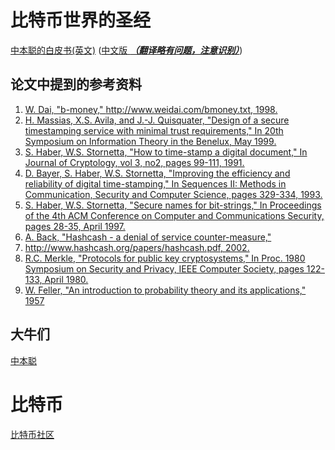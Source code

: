 # 比特币世界的圣经

[中本聪的白皮书(英文)](https://bitcoin.org/bitcoin.pdf) ([中文版 ***（翻译略有问题，注意识别）***](./docs/bitcoin_cn.pdf))

## 论文中提到的参考资料

1. [W. Dai, "b-money," http://www.weidai.com/bmoney.txt, 1998.]()
1. [H. Massias, X.S. Avila, and J.-J. Quisquater, "Design of a secure timestamping service with minimal trust requirements," In 20th Symposium on Information Theory in the Benelux, May 1999.](./docs/10.1.1.13.6228.pdf)
1. [S. Haber, W.S. Stornetta, "How to time-stamp a digital document," In Journal of Cryptology, vol 3, no2, pages 99-111, 1991.](./docs/Haber_Stornetta.pdf)
1. [D. Bayer, S. Haber, W.S. Stornetta, "Improving the efficiency and reliability of digital time-stamping," In Sequences II: Methods in Communication, Security and Computer Science, pages 329-334, 1993.](./docs/10.1.1.71.4891.pdf)
1. [S. Haber, W.S. Stornetta, "Secure names for bit-strings," In Proceedings of the 4th ACM Conference on Computer and Communications Security, pages 28-35, April 1997.](./docs/secure-names-bit-strings.pdf)
1. [A. Back, "Hashcash - a denial of service counter-measure,"](./docs/10.1.1.15.8.pdf)
1. [http://www.hashcash.org/papers/hashcash.pdf, 2002.](./docs/hashcash.pdf)
1. [R.C. Merkle, "Protocols for public key cryptosystems," In Proc. 1980 Symposium on Security and Privacy, IEEE Computer Society, pages 122-133, April 1980.](./docs/Protocols_for_Public_Key_Cryptosystems.pdf)
1. [W. Feller, "An introduction to probability theory and its applications," 1957](./docs/WilliamFeller-AnIntroductionToProbabilityTheoryAndItsApplications.VolII.pdf)

## 大牛们

[中本聪](https://zh.wikipedia.org/wiki/%E4%B8%AD%E6%9C%AC%E8%81%AA)

# 比特币

[比特币社区](https://bitcoin.org/)


